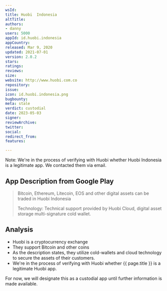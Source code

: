 ```yaml
---
wsId: 
title: Huobi  Indonesia
altTitle: 
authors:
- danny 
users: 5000
appId: id.huobi.indonesia
appCountry: 
released: Mar 9, 2020
updated: 2021-07-01
version: 2.0.2
stars: 
ratings: 
reviews: 
size: 
website: http://www.huobi.com.co
repository: 
issue: 
icon: id.huobi.indonesia.png
bugbounty: 
meta: stale
verdict: custodial
date: 2023-05-03
signer: 
reviewArchive: 
twitter: 
social: 
redirect_from: 
features: 

---
```


Note: We're in the process of verifying with Huobi whether Huobi Indonesia is a legitimate app. We contacted them via email.

## App Description from Google Play 

> Bitcoin, Ethereum, Litecoin, EOS and other digital assets can be traded in Huobi Indonesia
>
> Technology: Technical support provided by Huobi Cloud, digital asset storage multi-signature cold wallet.

## Analysis 

- Huobi is a cryptocurrency exchange
- They support Bitcoin and other coins 
- As the description states, they utilize cold-wallets and cloud technology to secure the assets of their customers. 
- We're in the process of verifying with Huobi whether {{ page.title }} is a legitimate Huobi app. 

For now, we will designate this as a custodial app until further information is made available.